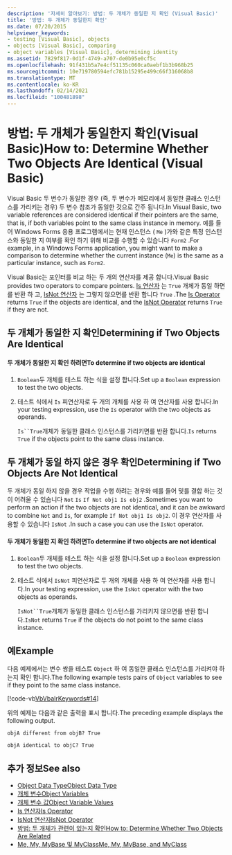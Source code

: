 ```yaml
---
description: '자세히 알아보기: 방법: 두 개체가 동일한 지 확인 (Visual Basic)'
title: '방법: 두 개체가 동일한지 확인'
ms.date: 07/20/2015
helpviewer_keywords:
- testing [Visual Basic], objects
- objects [Visual Basic], comparing
- object variables [Visual Basic], determining identity
ms.assetid: 7829f817-0d1f-4749-a707-de0b95e0cf5c
ms.openlocfilehash: 91f431b5a7e4cf51135c060ca0aebf1b3b968b25
ms.sourcegitcommit: 10e719780594efc781b15295e499c66f316068b8
ms.translationtype: MT
ms.contentlocale: ko-KR
ms.lasthandoff: 02/14/2021
ms.locfileid: "100481898"
---
```

# <a name="how-to-determine-whether-two-objects-are-identical-visual-basic"></a><span data-ttu-id="3442c-103">방법: 두 개체가 동일한지 확인(Visual Basic)</span><span class="sxs-lookup"><span data-stu-id="3442c-103">How to: Determine Whether Two Objects Are Identical (Visual Basic)</span></span>

<span data-ttu-id="3442c-104">Visual Basic 두 변수가 동일한 경우 (즉, 두 변수가 메모리에서 동일한 클래스 인스턴스를 가리키는 경우) 두 변수 참조가 동일한 것으로 간주 됩니다.</span><span class="sxs-lookup"><span data-stu-id="3442c-104">In Visual Basic, two variable references are considered identical if their pointers are the same, that is, if both variables point to the same class instance in memory.</span></span> <span data-ttu-id="3442c-105">예를 들어 Windows Forms 응용 프로그램에서는 현재 인스턴스 ( `Me` )가와 같은 특정 인스턴스와 동일한 지 여부를 확인 하기 위해 비교를 수행할 수 있습니다 `Form2` .</span><span class="sxs-lookup"><span data-stu-id="3442c-105">For example, in a Windows Forms application, you might want to make a comparison to determine whether the current instance (`Me`) is the same as a particular instance, such as `Form2`.</span></span>  
  
 <span data-ttu-id="3442c-106">Visual Basic는 포인터를 비교 하는 두 개의 연산자를 제공 합니다.</span><span class="sxs-lookup"><span data-stu-id="3442c-106">Visual Basic provides two operators to compare pointers.</span></span> <span data-ttu-id="3442c-107">[Is 연산자](../../../language-reference/operators/is-operator.md) 는 `True` 개체가 동일 하면를 반환 하 고, [IsNot 연산자](../../../language-reference/operators/isnot-operator.md) 는 그렇지 않으면를 반환 합니다 `True` .</span><span class="sxs-lookup"><span data-stu-id="3442c-107">The [Is Operator](../../../language-reference/operators/is-operator.md) returns `True` if the objects are identical, and the [IsNot Operator](../../../language-reference/operators/isnot-operator.md) returns `True` if they are not.</span></span>  
  
## <a name="determining-if-two-objects-are-identical"></a><span data-ttu-id="3442c-108">두 개체가 동일한 지 확인</span><span class="sxs-lookup"><span data-stu-id="3442c-108">Determining if Two Objects Are Identical</span></span>  
  
#### <a name="to-determine-if-two-objects-are-identical"></a><span data-ttu-id="3442c-109">두 개체가 동일한 지 확인 하려면</span><span class="sxs-lookup"><span data-stu-id="3442c-109">To determine if two objects are identical</span></span>  
  
1. <span data-ttu-id="3442c-110">`Boolean`두 개체를 테스트 하는 식을 설정 합니다.</span><span class="sxs-lookup"><span data-stu-id="3442c-110">Set up a `Boolean` expression to test the two objects.</span></span>  
  
2. <span data-ttu-id="3442c-111">테스트 식에서 `Is` 피연산자로 두 개의 개체를 사용 하 여 연산자를 사용 합니다.</span><span class="sxs-lookup"><span data-stu-id="3442c-111">In your testing expression, use the `Is` operator with the two objects as operands.</span></span>  
  
     <span data-ttu-id="3442c-112">`Is``True`개체가 동일한 클래스 인스턴스를 가리키면를 반환 합니다.</span><span class="sxs-lookup"><span data-stu-id="3442c-112">`Is` returns `True` if the objects point to the same class instance.</span></span>  
  
## <a name="determining-if-two-objects-are-not-identical"></a><span data-ttu-id="3442c-113">두 개체가 동일 하지 않은 경우 확인</span><span class="sxs-lookup"><span data-stu-id="3442c-113">Determining if Two Objects Are Not Identical</span></span>  

 <span data-ttu-id="3442c-114">두 개체가 동일 하지 않을 경우 작업을 수행 하려는 경우와 예를 들어 및를 결합 하는 것이 어려울 수 있습니다 `Not` `Is` `If Not obj1 Is obj2` .</span><span class="sxs-lookup"><span data-stu-id="3442c-114">Sometimes you want to perform an action if the two objects are not identical, and it can be awkward to combine `Not` and `Is`, for example `If Not obj1 Is obj2`.</span></span> <span data-ttu-id="3442c-115">이 경우 연산자를 사용할 수 있습니다 `IsNot` .</span><span class="sxs-lookup"><span data-stu-id="3442c-115">In such a case you can use the `IsNot` operator.</span></span>  
  
#### <a name="to-determine-if-two-objects-are-not-identical"></a><span data-ttu-id="3442c-116">두 개체가 동일한 지 확인 하려면</span><span class="sxs-lookup"><span data-stu-id="3442c-116">To determine if two objects are not identical</span></span>  
  
1. <span data-ttu-id="3442c-117">`Boolean`두 개체를 테스트 하는 식을 설정 합니다.</span><span class="sxs-lookup"><span data-stu-id="3442c-117">Set up a `Boolean` expression to test the two objects.</span></span>  
  
2. <span data-ttu-id="3442c-118">테스트 식에서 `IsNot` 피연산자로 두 개의 개체를 사용 하 여 연산자를 사용 합니다.</span><span class="sxs-lookup"><span data-stu-id="3442c-118">In your testing expression, use the `IsNot` operator with the two objects as operands.</span></span>  
  
     <span data-ttu-id="3442c-119">`IsNot``True`개체가 동일한 클래스 인스턴스를 가리키지 않으면를 반환 합니다.</span><span class="sxs-lookup"><span data-stu-id="3442c-119">`IsNot` returns `True` if the objects do not point to the same class instance.</span></span>  
  
## <a name="example"></a><span data-ttu-id="3442c-120">예</span><span class="sxs-lookup"><span data-stu-id="3442c-120">Example</span></span>  

 <span data-ttu-id="3442c-121">다음 예제에서는 변수 쌍을 테스트 `Object` 하 여 동일한 클래스 인스턴스를 가리켜야 하는지 확인 합니다.</span><span class="sxs-lookup"><span data-stu-id="3442c-121">The following example tests pairs of `Object` variables to see if they point to the same class instance.</span></span>  
  
 [!code-vb[VbVbalrKeywords#14](~/samples/snippets/visualbasic/VS_Snippets_VBCSharp/VbVbalrKeywords/VB/class7.vb#14)]  
  
 <span data-ttu-id="3442c-122">위의 예제는 다음과 같은 출력을 표시 합니다.</span><span class="sxs-lookup"><span data-stu-id="3442c-122">The preceding example displays the following output.</span></span>  
  
 `objA different from objB? True`  
  
 `objA identical to objC? True`  
  
## <a name="see-also"></a><span data-ttu-id="3442c-123">추가 정보</span><span class="sxs-lookup"><span data-stu-id="3442c-123">See also</span></span>

- [<span data-ttu-id="3442c-124">Object Data Type</span><span class="sxs-lookup"><span data-stu-id="3442c-124">Object Data Type</span></span>](../../../language-reference/data-types/object-data-type.md)
- [<span data-ttu-id="3442c-125">개체 변수</span><span class="sxs-lookup"><span data-stu-id="3442c-125">Object Variables</span></span>](object-variables.md)
- [<span data-ttu-id="3442c-126">개체 변수 값</span><span class="sxs-lookup"><span data-stu-id="3442c-126">Object Variable Values</span></span>](object-variable-values.md)
- [<span data-ttu-id="3442c-127">Is 연산자</span><span class="sxs-lookup"><span data-stu-id="3442c-127">Is Operator</span></span>](../../../language-reference/operators/is-operator.md)
- [<span data-ttu-id="3442c-128">IsNot 연산자</span><span class="sxs-lookup"><span data-stu-id="3442c-128">IsNot Operator</span></span>](../../../language-reference/operators/isnot-operator.md)
- [<span data-ttu-id="3442c-129">방법: 두 개체가 관련이 있는지 확인</span><span class="sxs-lookup"><span data-stu-id="3442c-129">How to: Determine Whether Two Objects Are Related</span></span>](how-to-determine-whether-two-objects-are-related.md)
- [<span data-ttu-id="3442c-130">Me, My, MyBase 및 MyClass</span><span class="sxs-lookup"><span data-stu-id="3442c-130">Me, My, MyBase, and MyClass</span></span>](../../program-structure/me-my-mybase-and-myclass.md)
